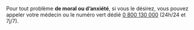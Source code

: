 Pour tout problème <b>de moral ou d’anxiété</b>, si vous le désirez, vous pouvez appeler votre médecin ou le numéro vert dédié <a href="tel:+33800130000">0 800 130 000</a> (24h/24 et 7j/7).
